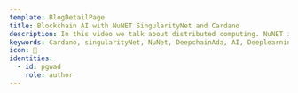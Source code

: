 ```yaml
---
template: BlogDetailPage
title: Blockchain AI with NuNET SingularityNet and Cardano
description: In this video we talk about distributed computing. NuNET is the framework from SingularityNet. SingularityNet plans to run on Cardano once Smart contracts is available. The DeepChainAda mainly looks into distributed learning in this framework.
keywords: Cardano, singularityNet, NuNet, DeepchainAda, AI, Deeplearning
icon: 🤖
identities:
  - id: pgwad
    role: author
---
```


<YoutubeVideo url="https://www.youtube.com/watch?v=RhDvS8e7YLQ" />
